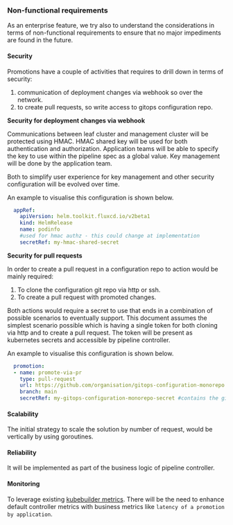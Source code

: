 ### Non-functional requirements

As an enterprise feature, we try also to understand the considerations in terms of non-functional requirements to ensure
that no major impediments are found in the future.

#### Security

Promotions have a couple of activities that requires to drill down in terms of security:

1. communication of deployment changes via webhook so over the network.
2. to create pull requests, so write access to gitops configuration repo.

**Security for deployment changes via webhook**

Communications between leaf cluster and management cluster will be protected using HMAC. HMAC shared key
will be used for both authentication and authorization. Application teams will be able to specify the key to use within
the pipeline spec as a global value. Key management will be done by the application team.

Both to simplify user experience for key management and other security configuration will be evolved over time.

An example to visualise this configuration is shown below.

```yaml
  appRef:
    apiVersion: helm.toolkit.fluxcd.io/v2beta1
    kind: HelmRelease
    name: podinfo
    #used for hmac authz - this could change at implementation 
    secretRef: my-hmac-shared-secret 
```

**Security for pull requests**

In order to create a pull request in a configuration repo to action would be mainly required:

1. To clone the configuration git repo via http or ssh.
2. To create a pull request with promoted changes.

Both actions would require a secret to use that ends in a combination of possible scenarios to eventually support.
This document assumes the simplest scenario possible which is having a single token for both
cloning via http and to create a pull request. The token will be present as kubernetes secrets and accessible by pipeline controller.

An example to visualise this configuration is shown below.

```yaml
  promotion:
  - name: promote-via-pr
    type: pull-request
    url: https://github.com/organisation/gitops-configuration-monorepo.git
    branch: main
    secretRef: my-gitops-configuration-monorepo-secret #contains the github token to clone and create PR  
```

#### Scalability

The initial strategy to scale the solution by number of request, would be vertically by using goroutines.

#### Reliability

It will be implemented as part of the business logic of pipeline controller.

#### Monitoring

To leverage existing [kubebuilder metrics](https://book.kubebuilder.io/reference/metrics.html). There will be the need
to enhance default controller metrics with business metrics like `latency of a promotion by application`.
